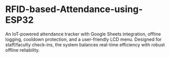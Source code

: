 # RFID-based-Attendance-using-ESP32
An IoT-powered attendance tracker with Google Sheets integration, offline logging, cooldown protection, and a user-friendly LCD menu. Designed for staff/faculty check-ins, the system balances real-time efficiency with robust offline reliability.
